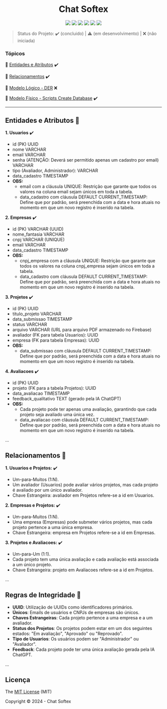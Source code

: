 <h1 align="center">Chat Softex</h1>

<p align="center">
  <img src="http://img.shields.io/static/v1?label=Draw.io&message=24.6.4&color=f08705&style=for-the-badge&logo=diagramsdotnet"/>
  <img src="http://img.shields.io/static/v1?label=Workbench MySQL&message=8.0.38&color=4479a1&style=for-the-badge&logo=mysql&logoColor=f5f5f5"/>
  <img src="http://img.shields.io/static/v1?label=PostgreSQL&message=16&color=4169e1&style=for-the-badge&logo=postgresql&logoColor=f5f5f5"/>
  <img src="http://img.shields.io/static/v1?label=Firebase&message=10.13.0&color=DD2C00&style=for-the-badge&logo=firebase"/>
  <img src="http://img.shields.io/static/v1?label=STATUS&message=CONCLUIDO&color=green&style=for-the-badge"/>
  <img src="http://img.shields.io/static/v1?label=License&message=MIT&color=green&style=for-the-badge"/>
</p>

> Status do Projeto: :heavy_check_mark: (concluido) | :warning: (em desenvolvimento) | :x: (não iniciada)

### Tópicos 

:small_blue_diamond: [Entidades e Atributos](#entidades-e-atributos-file_folder) :heavy_check_mark:

:small_blue_diamond: [Relacionamentos](#relacionamentos-handshake) :heavy_check_mark:

:small_blue_diamond: [Modelo Lógico - DER](#modelo-logico-der) :x:

:small_blue_diamond: [Modelo Físico - Scripts Create Database](#scripts-create-database) :heavy_check_mark:

---

## Entidades e Atributos :file_folder:

<p align="justify">

**1. Usuarios** :heavy_check_mark:
  - id (PK) UUID
  - nome VARCHAR
  - email VARCHAR
  - senha (ATENÇÃO: Deverá ser permitido apenas um cadastro por email) VARCHAR
  - tipo (Avaliador, Administrador): VARCHAR
  - data_cadastro TIMESTAMP
  - **OBS:**
    - email com a cláusula UNIQUE: Restrição que garante que todos os valores na coluna email sejam únicos em toda a tabela.
    - data_cadastro com cláusula DEFAULT CURRENT_TIMESTAMP: Define que por padrão, será preenchida com a data e hora atuais no momento em que um novo registro é inserido na tabela.

**2. Empresas** :heavy_check_mark:
  - id (PK) VARCHAR (UUID)
  - nome_fantasia VARCHAR
  - cnpj VARCHAR (UNIQUE)
  - email VARCHAR
  - data_cadastro TIMESTAMP
  - **OBS:**
    - cnpj_empresa com a cláusula UNIQUE: Restrição que garante que todos os valores na coluna cnpj_empresa sejam únicos em toda a tabela.
    - data_cadastro com cláusula DEFAULT CURRENT_TIMESTAMP: Define que por padrão, será preenchida com a data e hora atuais no momento em que um novo registro é inserido na tabela.

**3. Projetos** :heavy_check_mark:
  - id (PK) UUID
  - titulo_projeto VARCHAR
  - data_submissao TIMESTAMP
  - status VARCHAR
  - arquivo VARCHAR (URL para arquivo PDF armazenado no Firebase)
  - avaliador (FK para tabela Usuarios): UUID
  - empresa (FK para tabela Empresas): UUID
  - **OBS:**
    - data_submissao com cláusula DEFAULT CURRENT_TIMESTAMP: Define que por padrão, será preenchida com a data e hora atuais no momento em que um novo registro é inserido na tabela.

**4. Avaliacoes** :heavy_check_mark:
  - id (PK) UUID
  - projeto (FK para a tabela Projetos): UUID
  - data_avaliacao TIMESTAMP
  - feedback_qualitativo TEXT (gerado pela IA ChatGPT)
  - **OBS:**
    - Cada projeto pode ter apenas uma avaliação, garantindo que cada projeto seja avaliado uma única vez.
    - data_avaliacao com cláusula DEFAULT CURRENT_TIMESTAMP: Define que por padrão, será preenchida com a data e hora atuais no momento em que um novo registro é inserido na tabela.

</p>

...

## Relacionamentos :handshake:

**1. Usuarios e Projetos:** :heavy_check_mark:
  - Um-para-Muitos (1:N).
  - Um avaliador (Usuarios) pode avaliar vários projetos, mas cada projeto é avaliado por um único avaliador.
  - Chave Estrangeira: avaliador em Projetos refere-se a id em Usuarios.

**2. Empresas e Projetos:** :heavy_check_mark:
  - Um-para-Muitos (1:N).
  - Uma empresa (Empresas) pode submeter vários projetos, mas cada projeto pertence a uma única empresa.
  - Chave Estrangeira: empresa em Projetos refere-se a id em Empresas.

**3. Projetos e Avaliacoes:** :heavy_check_mark:
  - Um-para-Um (1:1).
  - Cada projeto tem uma única avaliação e cada avaliação está associada a um único projeto.
  - Chave Estrangeira: projeto em Avaliacoes refere-se a id em Projetos.

...

## Regras de Integridade :pencil:

- **UUID**: Utilização de UUIDs como identificadores primários.
- **Únicos**: Emails de usuários e CNPJs de empresas são únicos.
- **Chaves Estrangeiras**: Cada projeto pertence a uma empresa e a um avaliador.
- **Status dos Projetos**: Os projetos podem estar em um dos seguintes estados: "Em avaliação", "Aprovado" ou "Reprovado".
- **Tipo de Usuarios**: Os usuários podem ser "Administrador" ou "Avaliador".
- **Feedback**: Cada projeto pode ter uma única avaliação gerada pela IA ChatGPT.


...

## Licença 

The [MIT License]() (MIT)

Copyright :copyright: 2024 - Chat Softex
